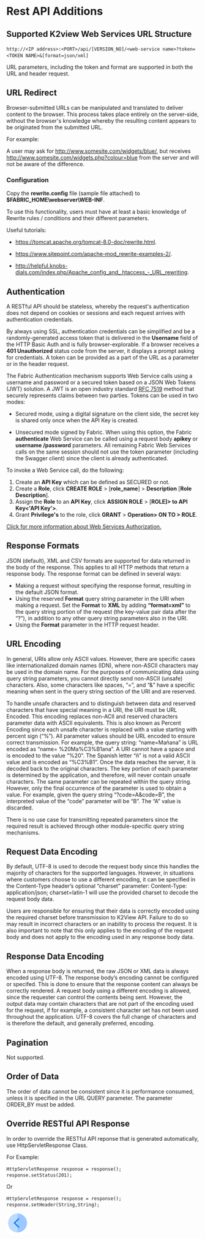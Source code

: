 # Rest API Additions

## Supported K2view Web Services URL Structure
<p><code>http://&lt;IP address&gt;:&lt;PORT&gt;/api/[VERSION_NO]/&lt;web-service name&gt;?token=&lt;TOKEN NAME&gt;&amp;[format=json/xml]</p></code>

URL parameters, including the token and format are supported in both the URL and header request.

## URL Redirect

Browser-submitted URLs can be manipulated and translated to deliver content to the browser. This process takes place entirely on the server-side, without the browser's knowledge whereby the resulting content appears to be originated from the submitted URL.

For example:

A user may ask for http://www.somesite.com/widgets/blue/, but receives http://www.somesite.com/widgets.php?colour=blue from the server and will not be aware of the difference.

### Configuration

Copy the **rewrite.config** file (sample file attached) to **$FABRIC_HOME\webserver\WEB-INF**.

To use this functionality, users must have at least a basic knowledge of Rewrite rules / conditions and their different parameters. 

Useful tutorials: 

- https://tomcat.apache.org/tomcat-8.0-doc/rewrite.html.

- https://www.sitepoint.com/apache-mod_rewrite-examples-2/.

- http://helpful.knobs-dials.com/index.php/Apache_config_and_.htaccess_-_URL_rewriting.

## Authentication

A RESTful API should be stateless, whereby the request's authentication does not depend on cookies or sessions and each request arrives with authentication credentials.

By always using SSL, authentication credentials can be simplified and be a randomly-generated access token that is delivered in the **Username** field of the HTTP Basic Auth and is fully browser-explorable. If a browser receives a **401 Unauthorized** status code from the server, it displays a prompt asking for credentials. A
token can be provided as a part of the URL as a parameter or in the header request.

The Fabric Authentication mechanism supports Web Service calls using a username and password or a secured token based on a JSON Web Tokens (JWT) solution. A JWT is an open industry standard [RFC 7519](https://tools.ietf.org/html/rfc7519) method that securely represents claims between two parties. Tokens can be used in two modes:

* Secured mode, using a digital signature on the client side, the secret key is shared only once when the API Key is created.

* Unsecured mode signed by Fabric. When using this option, the Fabric **authenticate** Web Service can be called using a request body **apikey** or **username /password** parameters. All remaining Fabric Web Services calls on the same session should not use the token parameter (including the Swagger client) since the client is already authenticated.

To invoke a Web Service call, do the following:

1. Create an **API Key** which can be defined as SECURED or not.
2. Create a **Role**, click **CREATE ROLE** > [**role_name**] > **Description** [**Role Description**].
3. Assign the **Role** to an **API Key**, click **ASSIGN ROLE** > [**ROLE]> to API Key<'API Key'>**.
4. Grant **Privilege's** to the role, click **GRANT** > **Operation> ON <RESOURCE> TO > ROLE**.

[Click for more information about Web Services Authorization.](/articles/17_fabric_credentials/02_fabric_credentials_commands.md#web-services-authorization)

## Response Formats 

JSON (default), XML and CSV formats are supported for data returned in the body of the response. This applies to all HTTP methods that return a response body. The response format can be defined in several ways: 
- Making a request without specifying the response format, resulting in the default JSON format. 
- Using the reserved **Format** query string parameter in the URI when making a request. Set the **Format** to **XML** by adding **“format=xml”** to the query string portion of the request (the key-value pair data after the “?”), in addition to any other query string parameters also in the URI.
- Using the **Format** parameter in the HTTP request header.

## URL Encoding

In general, URIs allow only ASCII values. However, there are specific cases like internationalized domain names (IDN), where non-ASCII characters may be used in the domain name. For the purposes of communicating data using query string parameters, you cannot directly send non-ASCII (unsafe) characters. Also, some characters like spaces, “=”, and “&” have a specific meaning when sent in the query string section of the URI and are reserved. 

To handle unsafe characters and to distinguish between data and reserved characters that have special meaning in a URI, the URI must be URL Encoded. This encoding replaces non-ACII and reserved characters parameter data with ASCII equivalents. This is also known as Percent Encoding since each unsafe character is replaced with a value starting with percent sign (“%”).
All parameter values should be URL encoded to ensure correct transmission. For example, the query string: “name=Mañana” is URL encoded as “name= %20Ma%C3%B1ana”. 
A URI cannot have a space and is encoded to the value “%20”. 
The Spanish letter “ñ” is not a valid ASCII value and is encoded as “%C3%B1”. 
Once the data reaches the server, it is decoded back to the original characters. The key portion of each parameter is determined by the application, and therefore, will never contain unsafe characters. 
The same parameter can be repeated within the query string. However, only the final occurrence of the parameter is used to obtain a value. For example, given the query string “?code=A&code=B”, the interpreted value of the “code” parameter will be “B”. The “A” value is discarded. 

There is no use case for transmitting repeated parameters since the required result is achieved through other module-specific query string mechanisms.

## Request Data Encoding

By default, UTF-8 is used to decode the request body since this handles the majority of characters for the supported languages. However, in situations where customers choose to use a different encoding, it can be specified in the Content-Type header’s optional “charset” parameter: Content-Type: application/json; charset=latin-1 will use the provided charset to decode the request body data. 

Users are responsible for ensuring that their data is correctly encoded using the required charset before transmission to K2View API. Failure to do so may result in incorrect characters or an inability to process the request. It is also important to note that this only applies to the encoding of the request body and does not apply to the encoding used in any response body data.

## Response Data Encoding 

When a response body is returned, the raw JSON or XML data is always encoded using UTF-8. The response body’s encoding cannot be configured or specifed. This is done to ensure that the response content can always be correctly rendered. A request body using a different encoding is allowed, since the requester can control the contents being sent. However, the output data may contain characters that are not  part of the encoding used for the request, if for example, a consistent character set has not been used throughout the application. UTF-8 covers the full change of characters and is therefore the default, and generally preferred, encoding.

## Pagination

Not supported.

## Order of Data

The order of data cannot be consistent since it is performance consumed, unless it is specified in the URL QUERY parameter. The parameter ORDER_BY must be added.

## Override RESTful API Response

In order to override the RESTful API reponse that is generated automatically, use HttpServletResponse Class.

For Example:

```
HttpServletResponse response = response();
response.setStatus(201);
```
Or
```
HttpServletResponse response = response();
response.setHeader(String,String);

```
[![Previous](/articles/images/Previous.png)](/articles/15_web_services_and_graphit/15_Supported_Verbs_Delete.md)


